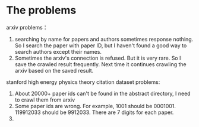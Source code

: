 # The problems


arxiv problems：
1. searching by name for papers and authors sometimes response nothing. So I search the paper with paper ID, but I haven't found a good way to search authors except their names.
2. Sometimes the arxiv's connection is refused. But it is very rare. So I save the crawled result frequently. Next time it continues crawling the arxiv based on the saved result.


stanford high energy physics theory citation dataset problems:
1. About 20000+ paper ids can't be found in the abstract directory, I need to crawl them from arxiv
2. Some paper ids are wrong. For example, 1001 should be 0001001. 119912033 should be 9912033. There are 7 digits for each paper.
3. 